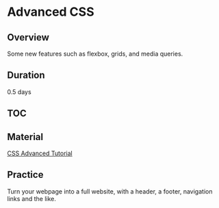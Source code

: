 # Advanced CSS

## Overview

Some new features such as flexbox, grids, and media queries.

## Duration

0.5 days

## TOC

## Material

[CSS Advanced Tutorial](https://htmldog.com/guides/css/advanced/)

## Practice

Turn your webpage into a full website, with a header, a footer, navigation links and the like.
